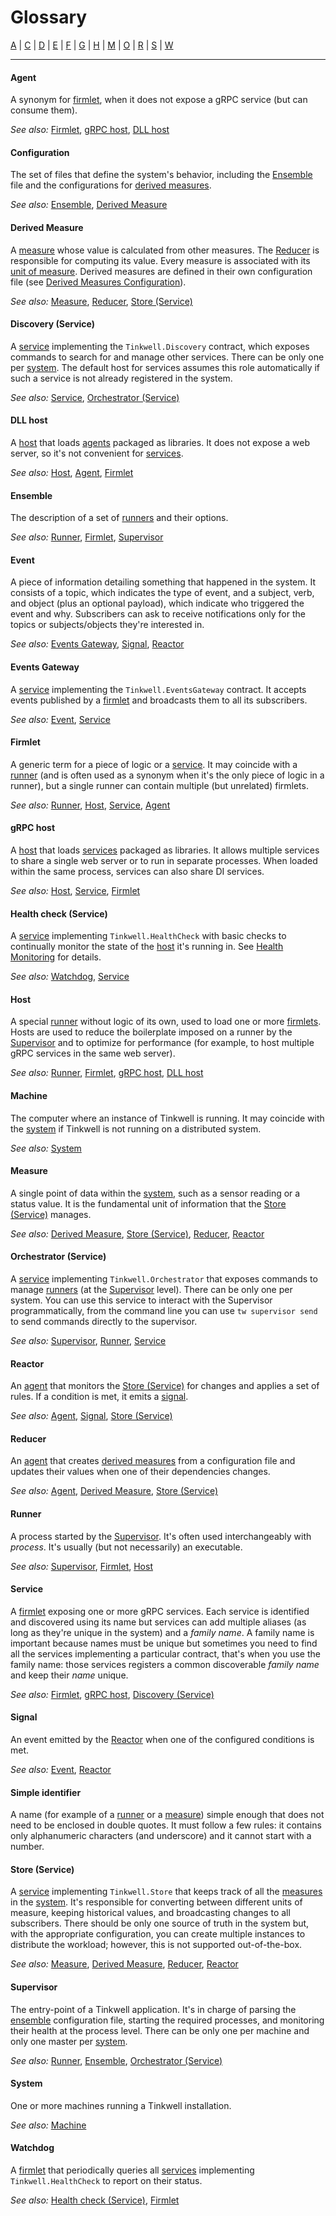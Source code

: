 # Glossary

[A](#agent) | [C](#configuration) | [D](#derived-measure) | [E](#ensemble) | [F](#firmlet) | [G](#grpc-host) | [H](#health-check-service) | [M](#machine) | [O](#orchestrator-service) | [R](#reactor) | [S](#service) | [W](#watchdog)

---

#### Agent
A synonym for [firmlet](#firmlet), when it does not expose a gRPC service (but can consume them).

*See also:* [Firmlet](#firmlet), [gRPC host](#grpc-host), [DLL host](#dll-host)

#### Configuration
The set of files that define the system's behavior, including the [Ensemble](#ensemble) file and the configurations for [derived measures](#derived-measure).

*See also:* [Ensemble](#ensemble), [Derived Measure](#derived-measure)

#### Derived Measure
A [measure](#measure) whose value is calculated from other measures. The [Reducer](#reducer) is responsible for computing its value. Every measure is associated with its [unit of measure](./Units.md). Derived measures are defined in their own configuration file (see [Derived Measures Configuration](./Derived%20measures.md)).

*See also:* [Measure](#measure), [Reducer](#reducer), [Store (Service)](#store-service)

#### Discovery (Service)
A [service](#service) implementing the `Tinkwell.Discovery` contract, which exposes commands to search for and manage other services. There can be only one per [system](#system). The default host for services assumes this role automatically if such a service is not already registered in the system.

*See also:* [Service](#service), [Orchestrator (Service)](#orchestrator-service)

#### DLL host
A [host](#host) that loads [agents](#agent) packaged as libraries. It does not expose a web server, so it's not convenient for [services](#service).

*See also:* [Host](#host), [Agent](#agent), [Firmlet](#firmlet)

#### Ensemble
The description of a set of [runners](#runner) and their options.

*See also:* [Runner](#runner), [Firmlet](#firmlet), [Supervisor](#supervisor)

#### Event
A piece of information detailing something that happened in the system. It consists of a topic, which indicates the type of event, and a subject, verb, and object (plus an optional payload), which indicate who triggered the event and why. Subscribers can ask to receive notifications only for the topics or subjects/objects they're interested in.

*See also:* [Events Gateway](#events-gateway), [Signal](#signal), [Reactor](#reactor)

#### Events Gateway
A [service](#service) implementing the `Tinkwell.EventsGateway` contract. It accepts events published by a [firmlet](#firmlet) and broadcasts them to all its subscribers.

*See also:* [Event](#event), [Service](#service)

#### Firmlet
A generic term for a piece of logic or a [service](#service). It may coincide with a [runner](#runner) (and is often used as a synonym when it's the only piece of logic in a runner), but a single runner can contain multiple (but unrelated) firmlets.

*See also:* [Runner](#runner), [Host](#host), [Service](#service), [Agent](#agent)

#### gRPC host
A [host](#host) that loads [services](#service) packaged as libraries. It allows multiple services to share a single web server or to run in separate processes. When loaded within the same process, services can also share DI services.

*See also:* [Host](#host), [Service](#service), [Firmlet](#firmlet)

#### Health check (Service)
A [service](#service) implementing `Tinkwell.HealthCheck` with basic checks to continually monitor the state of the [host](#host) it's running in. See [Health Monitoring](./Health-monitoring.md) for details.

*See also:* [Watchdog](#watchdog), [Service](#service)

#### Host
A special [runner](#runner) without logic of its own, used to load one or more [firmlets](#firmlet). Hosts are used to reduce the boilerplate imposed on a runner by the [Supervisor](#supervisor) and to optimize for performance (for example, to host multiple gRPC services in the same web server).

*See also:* [Runner](#runner), [Firmlet](#firmlet), [gRPC host](#grpc-host), [DLL host](#dll-host)

#### Machine
The computer where an instance of Tinkwell is running. It may coincide with the [system](#system) if Tinkwell is not running on a distributed system.

*See also:* [System](#system)

#### Measure
A single point of data within the [system](#system), such as a sensor reading or a status value. It is the fundamental unit of information that the [Store (Service)](#store-service) manages.

*See also:* [Derived Measure](#derived-measure), [Store (Service)](#store-service), [Reducer](#reducer), [Reactor](#reactor)

#### Orchestrator (Service)
A [service](#service) implementing `Tinkwell.Orchestrator` that exposes commands to manage [runners](#runner) (at the [Supervisor](#supervisor) level). There can be only one per system. You can use this service to interact with the Supervisor programmatically, from the command line you can use `tw supervisor send` to send commands directly to the supervisor. 

*See also:* [Supervisor](#supervisor), [Runner](#runner), [Service](#service)

#### Reactor
An [agent](#agent) that monitors the [Store (Service)](#store-service) for changes and applies a set of rules. If a condition is met, it emits a [signal](#signal).

*See also:* [Agent](#agent), [Signal](#signal), [Store (Service)](#store-service)

#### Reducer
An [agent](#agent) that creates [derived measures](#derived-measure) from a configuration file and updates their values when one of their dependencies changes.

*See also:* [Agent](#agent), [Derived Measure](#derived-measure), [Store (Service)](#store-service)

#### Runner
A process started by the [Supervisor](#supervisor). It's often used interchangeably with _process_. It's usually (but not necessarily) an executable.

*See also:* [Supervisor](#supervisor), [Firmlet](#firmlet), [Host](#host)

#### Service
A [firmlet](#firmlet) exposing one or more gRPC services. Each service is identified and discovered using its name but services can add multiple aliases (as long as they're unique in the system) and a _family name_. A family name is important because names must be unique but sometimes you need to find all the services implementing a particular contract, that's when you use the family name: those services registers a common discoverable _family name_ and keep their _name_ unique.  

*See also:* [Firmlet](#firmlet), [gRPC host](#grpc-host), [Discovery (Service)](#discovery-service)

#### Signal
An event emitted by the [Reactor](#reactor) when one of the configured conditions is met.

*See also:* [Event](#event), [Reactor](#reactor)

#### Simple identifier
A name (for example of a [runner](#runner) or a [measure](#measure)) simple enough that does not need to be enclosed in double quotes. It must follow a few rules: it contains only alphanumeric characters (and underscore) and it cannot start with a number.

#### Store (Service)
A [service](#service) implementing `Tinkwell.Store` that keeps track of all the [measures](#measure) in the [system](#system). It's responsible for converting between different units of measure, keeping historical values, and broadcasting changes to all subscribers. There should be only one source of truth in the system but, with the appropriate configuration, you can create multiple instances to distribute the workload; however, this is not supported out-of-the-box.

*See also:* [Measure](#measure), [Derived Measure](#derived-measure), [Reducer](#reducer), [Reactor](#reactor)

#### Supervisor
The entry-point of a Tinkwell application. It's in charge of parsing the [ensemble](#ensemble) configuration file, starting the required processes, and monitoring their health at the process level. There can be only one per machine and only one master per [system](#system).

*See also:* [Runner](#runner), [Ensemble](#ensemble), [Orchestrator (Service)](#orchestrator-service)

#### System
One or more machines running a Tinkwell installation.

*See also:* [Machine](#machine)

#### Watchdog
A [firmlet](#firmlet) that periodically queries all [services](#service) implementing `Tinkwell.HealthCheck` to report on their status.

*See also:* [Health check (Service)](#health-check-service), [Firmlet](#firmlet)